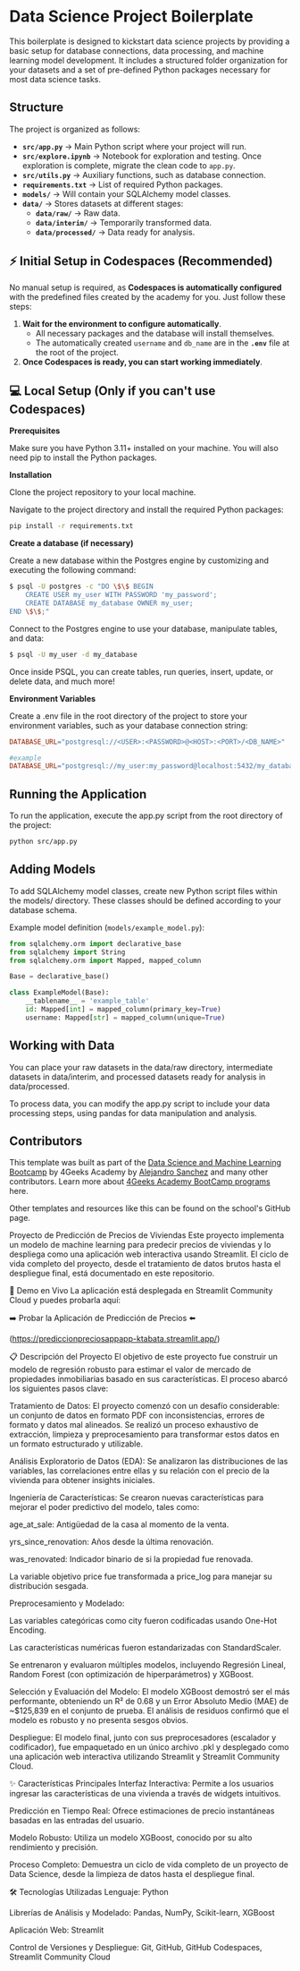 # Data Science Project Boilerplate

This boilerplate is designed to kickstart data science projects by providing a basic setup for database connections, data processing, and machine learning model development. It includes a structured folder organization for your datasets and a set of pre-defined Python packages necessary for most data science tasks.

## Structure

The project is organized as follows:

- **`src/app.py`** → Main Python script where your project will run.
- **`src/explore.ipynb`** → Notebook for exploration and testing. Once exploration is complete, migrate the clean code to `app.py`.
- **`src/utils.py`** → Auxiliary functions, such as database connection.
- **`requirements.txt`** → List of required Python packages.
- **`models/`** → Will contain your SQLAlchemy model classes.
- **`data/`** → Stores datasets at different stages:
  - **`data/raw/`** → Raw data.
  - **`data/interim/`** → Temporarily transformed data.
  - **`data/processed/`** → Data ready for analysis.


## ⚡ Initial Setup in Codespaces (Recommended)

No manual setup is required, as **Codespaces is automatically configured** with the predefined files created by the academy for you. Just follow these steps:

1. **Wait for the environment to configure automatically**.
   - All necessary packages and the database will install themselves.
   - The automatically created `username` and `db_name` are in the **`.env`** file at the root of the project.
2. **Once Codespaces is ready, you can start working immediately**.


## 💻 Local Setup (Only if you can't use Codespaces)

**Prerequisites**

Make sure you have Python 3.11+ installed on your machine. You will also need pip to install the Python packages.

**Installation**

Clone the project repository to your local machine.

Navigate to the project directory and install the required Python packages:

```bash
pip install -r requirements.txt
```

**Create a database (if necessary)**

Create a new database within the Postgres engine by customizing and executing the following command:

```bash
$ psql -U postgres -c "DO \$\$ BEGIN 
    CREATE USER my_user WITH PASSWORD 'my_password'; 
    CREATE DATABASE my_database OWNER my_user; 
END \$\$;"
```
Connect to the Postgres engine to use your database, manipulate tables, and data:

```bash
$ psql -U my_user -d my_database
```

Once inside PSQL, you can create tables, run queries, insert, update, or delete data, and much more!

**Environment Variables**

Create a .env file in the root directory of the project to store your environment variables, such as your database connection string:

```makefile
DATABASE_URL="postgresql://<USER>:<PASSWORD>@<HOST>:<PORT>/<DB_NAME>"

#example
DATABASE_URL="postgresql://my_user:my_password@localhost:5432/my_database"
```

## Running the Application

To run the application, execute the app.py script from the root directory of the project:

```bash
python src/app.py
```

## Adding Models

To add SQLAlchemy model classes, create new Python script files within the models/ directory. These classes should be defined according to your database schema.

Example model definition (`models/example_model.py`):

```py
from sqlalchemy.orm import declarative_base
from sqlalchemy import String
from sqlalchemy.orm import Mapped, mapped_column

Base = declarative_base()

class ExampleModel(Base):
    __tablename__ = 'example_table'
    id: Mapped[int] = mapped_column(primary_key=True)
    username: Mapped[str] = mapped_column(unique=True)
```

## Working with Data

You can place your raw datasets in the data/raw directory, intermediate datasets in data/interim, and processed datasets ready for analysis in data/processed.

To process data, you can modify the app.py script to include your data processing steps, using pandas for data manipulation and analysis.

## Contributors

This template was built as part of the [Data Science and Machine Learning Bootcamp](https://4geeksacademy.com/us/coding-bootcamps/datascience-machine-learning) by 4Geeks Academy by [Alejandro Sanchez](https://twitter.com/alesanchezr) and many other contributors. Learn more about [4Geeks Academy BootCamp programs](https://4geeksacademy.com/us/programs) here.

Other templates and resources like this can be found on the school's GitHub page.

Proyecto de Predicción de Precios de Viviendas
Este proyecto implementa un modelo de machine learning para predecir precios de viviendas y lo despliega como una aplicación web interactiva usando Streamlit. El ciclo de vida completo del proyecto, desde el tratamiento de datos brutos hasta el despliegue final, está documentado en este repositorio.

🚀 Demo en Vivo
La aplicación está desplegada en Streamlit Community Cloud y puedes probarla aquí:

➡️ Probar la Aplicación de Predicción de Precios ⬅️

(https://prediccionpreciosappapp-ktabata.streamlit.app/)

📋 Descripción del Proyecto
El objetivo de este proyecto fue construir un modelo de regresión robusto para estimar el valor de mercado de propiedades inmobiliarias basado en sus características. El proceso abarcó los siguientes pasos clave:

Tratamiento de Datos: El proyecto comenzó con un desafío considerable: un conjunto de datos en formato PDF con inconsistencias, errores de formato y datos mal alineados. Se realizó un proceso exhaustivo de extracción, limpieza y preprocesamiento para transformar estos datos en un formato estructurado y utilizable.

Análisis Exploratorio de Datos (EDA): Se analizaron las distribuciones de las variables, las correlaciones entre ellas y su relación con el precio de la vivienda para obtener insights iniciales.

Ingeniería de Características: Se crearon nuevas características para mejorar el poder predictivo del modelo, tales como:

age_at_sale: Antigüedad de la casa al momento de la venta.

yrs_since_renovation: Años desde la última renovación.

was_renovated: Indicador binario de si la propiedad fue renovada.

La variable objetivo price fue transformada a price_log para manejar su distribución sesgada.

Preprocesamiento y Modelado:

Las variables categóricas como city fueron codificadas usando One-Hot Encoding.

Las características numéricas fueron estandarizadas con StandardScaler.

Se entrenaron y evaluaron múltiples modelos, incluyendo Regresión Lineal, Random Forest (con optimización de hiperparámetros) y XGBoost.

Selección y Evaluación del Modelo: El modelo XGBoost demostró ser el más performante, obteniendo un R² de 0.68 y un Error Absoluto Medio (MAE) de ~$125,839 en el conjunto de prueba. El análisis de residuos confirmó que el modelo es robusto y no presenta sesgos obvios.

Despliegue: El modelo final, junto con sus preprocesadores (escalador y codificador), fue empaquetado en un único archivo .pkl y desplegado como una aplicación web interactiva utilizando Streamlit y Streamlit Community Cloud.

✨ Características Principales
Interfaz Interactiva: Permite a los usuarios ingresar las características de una vivienda a través de widgets intuitivos.

Predicción en Tiempo Real: Ofrece estimaciones de precio instantáneas basadas en las entradas del usuario.

Modelo Robusto: Utiliza un modelo XGBoost, conocido por su alto rendimiento y precisión.

Proceso Completo: Demuestra un ciclo de vida completo de un proyecto de Data Science, desde la limpieza de datos hasta el despliegue final.

🛠️ Tecnologías Utilizadas
Lenguaje: Python

Librerías de Análisis y Modelado: Pandas, NumPy, Scikit-learn, XGBoost

Aplicación Web: Streamlit

Control de Versiones y Despliegue: Git, GitHub, GitHub Codespaces, Streamlit Community Cloud






